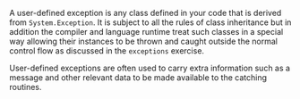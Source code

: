 A user-defined exception is any class defined in your code that is derived from `System.Exception`. It is subject to all the rules of class inheritance but in addition the compiler and language runtime treat such classes in a special way allowing their instances to be thrown and caught outside the normal control flow as discussed in the `exceptions` exercise.

User-defined exceptions are often used to carry extra information such as a message and other relevant data to be made available to the catching routines.